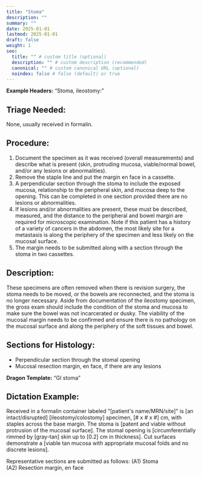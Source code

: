```yaml
---
title: "Stoma"
description: ""
summary: ""
date: 2025-01-01
lastmod: 2025-01-01
draft: false
weight: 1
seo:
  title: "" # custom title (optional)
  description: "" # custom description (recommended)
  canonical: "" # custom canonical URL (optional)
  noindex: false # false (default) or true
---
```

**Example Headers:** “Stoma, ileostomy:”

## Triage Needed:
None, usually received in formalin.

## Procedure: 
1. Document the specimen as it was received (overall measurements) and describe what is present (skin, protruding mucosa, viable/normal bowel, and/or any lesions or abnormalities). 
2. Remove the staple line and put the margin en face in a cassette.
3. A perpendicular section through the stoma to include the exposed mucosa, relationship to the peripheral skin, and mucosa deep to the opening. This can be completed in one section provided there are no lesions or abnormalities. 
4. If lesions and/or abnormalities are present, these must be described, measured, and the distance to the peripheral and bowel margin are required for microscopic examination. Note if this patient has a history of a variety of cancers in the abdomen, the most likely site for a metastasis is along the periphery of the specimen and less likely on the mucosal surface. 
5. The margin needs to be submitted along with a section through the stoma in two cassettes.

## Description:
These specimens are often removed when there is revision surgery, the stoma needs to be moved, or the bowels are reconnected, and the stoma is no longer necessary. Aside from documentation of the ileostomy specimen, the gross exam should include the condition of the stoma and mucosa to make sure the bowel was not incarcerated or dusky. The viability of the mucosal margin needs to be confirmed and ensure there is no pathology on the mucosal surface and along the periphery of the soft tissues and bowel. 

## Sections for Histology:
- Perpendicular section through the stomal opening
- Mucosal resection margin, en face, if there are any lesions

**Dragon Template:** “GI stoma”

## Dictation Example: 
Received in a formalin container labeled "[patient's name/MRN/site]" is [an intact/disrupted] [ileostomy/colostomy] specimen, [# x # x #] cm, with staples across the base margin. The stoma is [patent and viable without protrusion of the mucosal surface]. The stomal opening is [circumferentially rimmed by [gray-tan] skin up to [0.2] cm in thickness]. Cut surfaces demonstrate a [viable tan mucosa with appropriate mucosal folds and no discrete lesions]. 

Representative sections are submitted as follows:
(A1) Stoma </br>
(A2) Resection margin, en face